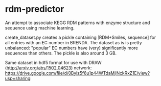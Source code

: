 # rdm-predictor
An attempt to associate KEGG RDM patterns with enzyme structure and sequence using machine learning.

create_dataset.py creates a pickle containing [RDM+Smiles, sequence] for all entries with an EC number in BRENDA. The dataset as is is pretty unbalanced: "popular" EC numbers have (very) significantly more sequences than others. The pickle is also around 3 GB.

Same dataset in hdf5 format for use with DRAW (http://arxiv.org/abs/1502.04623) network: https://drive.google.com/file/d/0Bylz5f6u1p44WTdaMjlNckRxZ1E/view?usp=sharing
